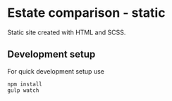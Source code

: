 # Estate comparison - static

Static site created with HTML and SCSS.

## Development setup

For quick development setup use

```
npm install
gulp watch
```
